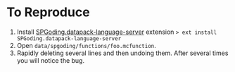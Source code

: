 # To Reproduce

1. Install [SPGoding.datapack-language-server](https://marketplace.visualstudio.com/items?itemName=SPGoding.datapack-language-server) extension
    `> ext install SPGoding.datapack-language-server`
2. Open `data/spgoding/functions/foo.mcfunction`.
3. Rapidly deleting several lines and then undoing them. After several times you will notice the bug.
